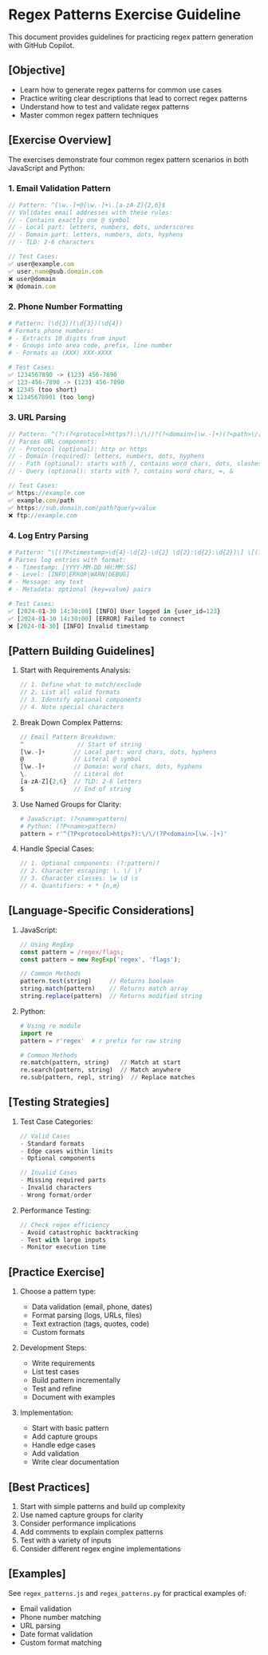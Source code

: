 # Regex Patterns Exercise Guideline

This document provides guidelines for practicing regex pattern generation with GitHub Copilot.

## [Objective]

- Learn how to generate regex patterns for common use cases
- Practice writing clear descriptions that lead to correct regex patterns
- Understand how to test and validate regex patterns
- Master common regex pattern techniques

## [Exercise Overview]

The exercises demonstrate four common regex pattern scenarios in both JavaScript and Python:

### 1. Email Validation Pattern

```javascript
// Pattern: ^[\w.-]+@[\w.-]+\.[a-zA-Z]{2,6}$
// Validates email addresses with these rules:
// - Contains exactly one @ symbol
// - Local part: letters, numbers, dots, underscores
// - Domain part: letters, numbers, dots, hyphens
// - TLD: 2-6 characters

// Test Cases:
✅ user@example.com
✅ user.name@sub.domain.com
❌ user@domain
❌ @domain.com
```

### 2. Phone Number Formatting

```python
# Pattern: (\d{3})(\d{3})(\d{4})
# Formats phone numbers:
# - Extracts 10 digits from input
# - Groups into area code, prefix, line number
# - Formats as (XXX) XXX-XXXX

# Test Cases:
✅ 1234567890 -> (123) 456-7890
✅ 123-456-7890 -> (123) 456-7890
❌ 12345 (too short)
❌ 12345678901 (too long)
```

### 3. URL Parsing

```javascript
// Pattern: ^(?:(?<protocol>https?):\/\/)?(?<domain>[\w.-]+)(?<path>\/[\w\/.-]*)?(?:\?(?<query>[\w=&]+))?$
// Parses URL components:
// - Protocol (optional): http or https
// - Domain (required): letters, numbers, dots, hyphens
// - Path (optional): starts with /, contains word chars, dots, slashes
// - Query (optional): starts with ?, contains word chars, =, &

// Test Cases:
✅ https://example.com
✅ example.com/path
✅ https://sub.domain.com/path?query=value
❌ ftp://example.com
```

### 4. Log Entry Parsing

```python
# Pattern: ^\[(?P<timestamp>\d{4}-\d{2}-\d{2} \d{2}:\d{2}:\d{2})\] \[(?P<level>\w+)\] (?P<message>[^{]+)(?:\s*{(?P<metadata>.*)})?$
# Parses log entries with format:
# - Timestamp: [YYYY-MM-DD HH:MM:SS]
# - Level: [INFO|ERROR|WARN|DEBUG]
# - Message: any text
# - Metadata: optional {key=value} pairs

# Test Cases:
✅ [2024-01-30 14:30:00] [INFO] User logged in {user_id=123}
✅ [2024-01-30 14:30:00] [ERROR] Failed to connect
❌ [2024-01-30] [INFO] Invalid timestamp
```

## [Pattern Building Guidelines]

1. Start with Requirements Analysis:

   ```javascript
   // 1. Define what to match/exclude
   // 2. List all valid formats
   // 3. Identify optional components
   // 4. Note special characters
   ```

2. Break Down Complex Patterns:

   ```javascript
   // Email Pattern Breakdown:
   ^               // Start of string
   [\w.-]+        // Local part: word chars, dots, hyphens
   @              // Literal @ symbol
   [\w.-]+        // Domain: word chars, dots, hyphens
   \.             // Literal dot
   [a-zA-Z]{2,6}  // TLD: 2-6 letters
   $              // End of string
   ```

3. Use Named Groups for Clarity:

   ```python
   # JavaScript: (?<name>pattern)
   # Python: (?P<name>pattern)
   pattern = r'^(?P<protocol>https?):\/\/(?P<domain>[\w.-]+)'
   ```

4. Handle Special Cases:
   ```javascript
   // 1. Optional components: (?:pattern)?
   // 2. Character escaping: \. \/ \?
   // 3. Character classes: \w \d \s
   // 4. Quantifiers: + * {n,m}
   ```

## [Language-Specific Considerations]

1. JavaScript:

   ```javascript
   // Using RegExp
   const pattern = /regex/flags;
   const pattern = new RegExp('regex', 'flags');

   // Common Methods
   pattern.test(string)     // Returns boolean
   string.match(pattern)    // Returns match array
   string.replace(pattern)  // Returns modified string
   ```

2. Python:

   ```python
   # Using re module
   import re
   pattern = r'regex'  # r prefix for raw string

   # Common Methods
   re.match(pattern, string)   // Match at start
   re.search(pattern, string)  // Match anywhere
   re.sub(pattern, repl, string)  // Replace matches
   ```

## [Testing Strategies]

1. Test Case Categories:

   ```javascript
   // Valid Cases
   - Standard formats
   - Edge cases within limits
   - Optional components

   // Invalid Cases
   - Missing required parts
   - Invalid characters
   - Wrong format/order
   ```

2. Performance Testing:
   ```javascript
   // Check regex efficiency
   - Avoid catastrophic backtracking
   - Test with large inputs
   - Monitor execution time
   ```

## [Practice Exercise]

1. Choose a pattern type:

   - Data validation (email, phone, dates)
   - Format parsing (logs, URLs, files)
   - Text extraction (tags, quotes, code)
   - Custom formats

2. Development Steps:

   - Write requirements
   - List test cases
   - Build pattern incrementally
   - Test and refine
   - Document with examples

3. Implementation:
   - Start with basic pattern
   - Add capture groups
   - Handle edge cases
   - Add validation
   - Write clear documentation

## [Best Practices]

1. Start with simple patterns and build up complexity
2. Use named capture groups for clarity
3. Consider performance implications
4. Add comments to explain complex patterns
5. Test with a variety of inputs
6. Consider different regex engine implementations

## [Examples]

See `regex_patterns.js` and `regex_patterns.py` for practical examples of:

- Email validation
- Phone number matching
- URL parsing
- Date format validation
- Custom format matching
